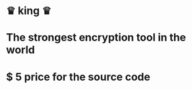 # ♛ king ♛
#  The strongest encryption tool in the world









 
# $ 5 price for the source code
